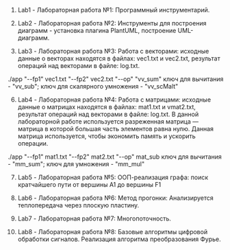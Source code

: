 1. Lab1 - Лабораторная работа №1: Программный инструментарий.
   
2. Lab2 -  Лабораторная работа №2: Инструменты для построения диаграмм - установка плагина PlantUML, построение UML-диаграмм.
   
3. Lab3 - Лабораторная работа №3: Работа с векторами: исходные данные о векторах находятся в файлах: vec1.txt и vec2.txt, результат операций над векторами в файле: log.txt.

./app "--fp1" vec1.txt "--fp2" vec2.txt "--op" "vv_sum"
ключ для вычитания - "vv_sub"; ключ для скалярного умножения - "vv_scMalt"

6. Lab4 - Лабораторная работа №4: Работа с матрицами:  исходные данные о матрицах находятся в файлах: mat1.txt и vmat2.txt, результат операций над векторами в файле: log.txt.
В данной лабораторной работе используется разреженная матрица — матрица в которой большая часть элементов равна нулю. Данная матрица используется, чтобы экономить память и ускорить операции.

./app "--fp1" mat1.txt "--fp2" mat2.txt "--op" mat_sub
ключ для вычитания - "mm_sum"; ключ для умножения - "mm_mul"

7. Lab5 - Лабораторная работа №5: ООП-реализация графа: поиск кратчайшего пути от вершины A1 до вершины F1

8. Lab6 - Лабораторная работа №6:  Метод прогонки: Анализируется теплопередача через плоскую пластину.

9.  Lab7 - Лабораторная работа №7: Многопоточность.

10.  Lab8 - Лабораторная работа №8: Базовые алгоритмы цифровой обработки сигналов. Реализация алгоритма преобразования Фурье.
